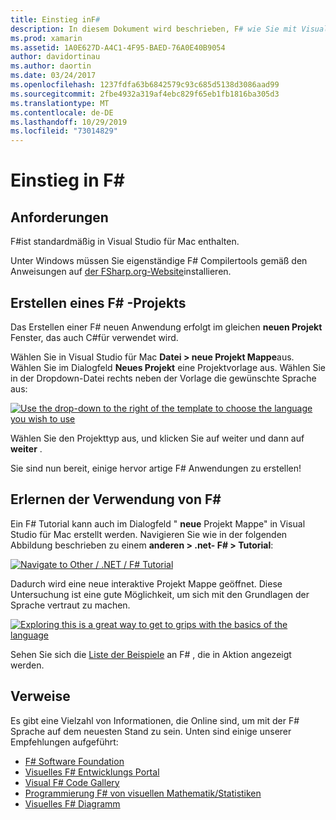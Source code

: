```yaml
---
title: Einstieg inF#
description: In diesem Dokument wird beschrieben, F# wie Sie mit Visual Studio 2019 und Visual Studio für Mac xamarin-Anwendungen erstellen und verwenden können.
ms.prod: xamarin
ms.assetid: 1A0E627D-A4C1-4F95-BAED-76A0E40B9054
author: davidortinau
ms.author: daortin
ms.date: 03/24/2017
ms.openlocfilehash: 1237fdfa63b6842579c93c685d5138d3086aad99
ms.sourcegitcommit: 2fbe4932a319af4ebc829f65eb1fb1816ba305d3
ms.translationtype: MT
ms.contentlocale: de-DE
ms.lasthandoff: 10/29/2019
ms.locfileid: "73014829"
---
```

# <a name="getting-started-with-f35"></a>Einstieg in F&#35;

## <a name="requirements"></a>Anforderungen

F#ist standardmäßig in Visual Studio für Mac enthalten.

Unter Windows müssen Sie eigenständige F# Compilertools gemäß den Anweisungen auf [der FSharp.org-Website](https://fsharp.org/use/windows/)installieren.

## <a name="creating-an-f35-project"></a>Erstellen eines F&#35; -Projekts

Das Erstellen einer F# neuen Anwendung erfolgt im gleichen **neuen Projekt** Fenster, das auch C#für verwendet wird.

Wählen Sie in Visual Studio für Mac **Datei > neue Projekt Mappe**aus. Wählen Sie im Dialogfeld **Neues Projekt** eine Projektvorlage aus. Wählen Sie in der Dropdown-Datei rechts neben der Vorlage die gewünschte Sprache aus:

 [![](overview-images/choosefsharp.png "Use the drop-down to the right of the template to choose the language you wish to use")](overview-images/choosefsharp.png#lightbox)

Wählen Sie den Projekttyp aus, und klicken Sie auf weiter und dann auf **weiter** .

Sie sind nun bereit, einige hervor artige F# Anwendungen zu erstellen!

## <a name="learning-to-use-f35"></a>Erlernen der Verwendung von F&#35;

Ein F# Tutorial kann auch im Dialogfeld " **neue** Projekt Mappe" in Visual Studio für Mac erstellt werden. Navigieren Sie wie in der folgenden Abbildung beschrieben zu einem **anderen > .net- F# > Tutorial**:

 [![](overview-images/fsharptutorial.png "Navigate to Other / .NET / F# Tutorial")](overview-images/fsharptutorial.png#lightbox)

Dadurch wird eine neue interaktive Projekt Mappe geöffnet. Diese Untersuchung ist eine gute Möglichkeit, um sich mit den Grundlagen der Sprache vertraut zu machen.

 [![](overview-images/newtutorial-sml.png "Exploring this is a great way to get to grips with the basics of the language")](overview-images/newtutorial.png#lightbox)

Sehen Sie sich die [Liste der Beispiele](~/cross-platform/platform/fsharp/samples.md) an F# , die in Aktion angezeigt werden.

## <a name="references"></a>Verweise

Es gibt eine Vielzahl von Informationen, die Online sind, um mit der F# Sprache auf dem neuesten Stand zu sein. Unten sind einige unserer Empfehlungen aufgeführt:

- [F# Software Foundation](https://fsharp.org)
- [Visuelles F# Entwicklungs Portal](https://go.microsoft.com/fwlink/?LinkID=234174)
- [Visual F# Code Gallery](https://go.microsoft.com/fwlink/?LinkID=124614)
- [Programmierung F# von visuellen Mathematik/Statistiken](https://go.microsoft.com/fwlink/?LinkId=235173)
- [Visuelles F# Diagramm](https://go.microsoft.com/fwlink/?LinkId=235176)
